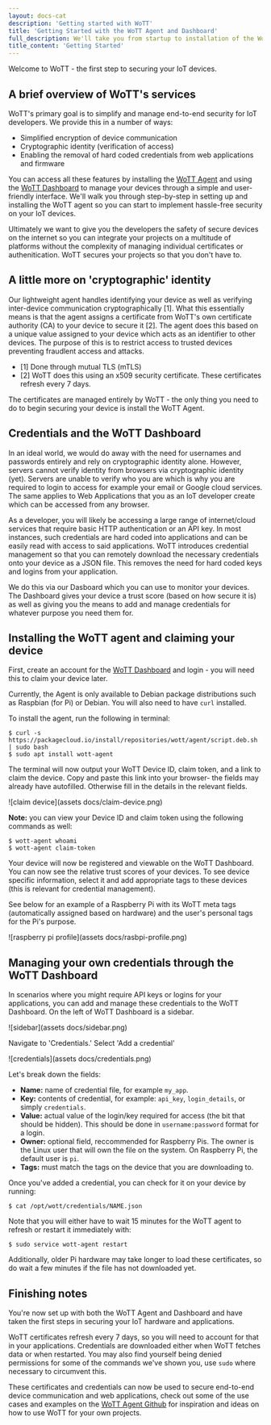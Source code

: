 ```yaml
---
layout: docs-cat
description: 'Getting started with WoTT'
title: 'Getting Started with the WoTT Agent and Dashboard'
full_description: We'll take you from startup to installation of the WoTT Agent and registering for the Dashboard so you can begin integrating security into your IoT devices.
title_content: 'Getting Started'
---
```


Welcome to WoTT - the first step to securing your IoT devices.

## A brief overview of WoTT's services

WoTT's primary goal is to simplify and manage end-to-end security for IoT developers. 
We provide this in a number of ways:

* Simplified encryption of device communication
* Cryptographic identity (verification of access)
* Enabling the removal of hard coded credentials from web applications and firmware

You can access all these features by installing the [WoTT Agent](https://github.com/WoTTsecurity/agent) and using the [WoTT Dashboard](https://dash.wott.io) to manage your devices through a simple and user-friendly interface. We'll walk you through step-by-step in setting up and installing the WoTT agent so you can start to implement hassle-free security on your IoT devices. 

Ultimately we want to give you the developers the safety of secure devices on the internet so you can integrate your projects on a multitude of platforms without the complexity of managing individual certificates or authenitication. WoTT secures your projects so that you don't have to.

## A little more on 'cryptographic' identity

Our lightweight agent handles identifying your device as well as verifying inter-device communication cryptographically [1]. What this essentially means is that the agent assigns a certificate from WoTT's own certificate authority (CA) to your device to secure it [2].
The agent does this based on a unique value assigned to your device which acts as an identifier to other devices. The purpose of this is to restrict access to trusted devices preventing fraudlent access and attacks. 

* [1] Done through mutual TLS (mTLS)
* [2] WoTT does this using an x509 security certificate. These certificates refresh every 7 days.

The certificates are managed entirely by WoTT - the only thing you need to do to begin securing your device is install the WoTT Agent.

## Credentials and the WoTT Dashboard

In an ideal world, we would do away with the need for usernames and passwords entirely and rely on cryptographic identity alone. However, servers cannot verify identity from browsers via cryptographic identity (yet). Servers are unable to verify who you are which is why you are required to login to access for example your email or Google cloud services. The same applies to Web Applications that you as an IoT developer create which can be accessed from any browser.

As a developer, you will likely be accessing a large range of internet/cloud services that require basic HTTP authentication or an API key. In most instances, such credentials are hard coded into applications and can be easily read with access to said applications. WoTT introduces credential management so that you can remotely download the necessary credentials onto your device as a JSON file. This removes the need for hard coded keys and logins from your application. 

We do this via our Dasboard which you can use to monitor your devices. The Dashboard gives your device a trust score (based on how secure it is) as well as giving you the means to add and manage credentials for whatever purpose you need them for.

## Installing the WoTT agent and claiming your device

First, create an account for the [WoTT Dashboard](https://dash.wott.io) and login - you will need this to claim your device later.

Currently, the Agent is only available to Debian package distributions such as Raspbian (for Pi) or Debian. You will also need to have `curl` installed.

To install the agent, run the following in terminal:

```
$ curl -s https://packagecloud.io/install/repositories/wott/agent/script.deb.sh | sudo bash
$ sudo apt install wott-agent
```
The terminal will now output your WoTT Device ID, claim token, and a link to claim the device. 
Copy and paste this link into your browser- the fields may already have autofilled. Otherwise fill in the details in the relevant fields.

![claim device](assets docs/claim-device.png)

**Note:** you can view your Device ID and claim token using the following commands as well:

```
$ wott-agent whoami
$ wott-agent claim-token
```
Your device will now be registered and viewable on the WoTT Dashboard. You can now see the relative trust scores of your devices. To see device specific information, select it and add appropriate tags to these devices (this is relevant for credential management).

See below for an example of a Raspberry Pi with its WoTT meta tags (automatically assigned based on hardware) and the user's personal tags for the Pi's purpose.

![raspberry pi profile](assets docs/rasbpi-profile.png)

## Managing your own credentials through the WoTT Dashboard

In scenarios where you might require API keys or logins for your applications, you can add and manage these credentials to the WoTT Dashboard. On the left of WoTT Dashboard is a sidebar.

![sidebar](assets docs/sidebar.png)

Navigate to 'Credentials.' Select 'Add a credential'

![credentials](assets docs/credentials.png)

Let's break down the fields:

* **Name:** name of credential file, for example `my_app`. 
* **Key:** contents of credential, for example: `api_key`, `login_details`, or simply `credentials`.
* **Value:** actual value of the login/key required for access (the bit that should be hidden). This should be done in `username:password` format for a login.
* **Owner:** optional field, reccommended for Raspberry Pis. The owner is the Linux user that will own the file on the system. On Raspberry Pi, the default user is `pi`.
* **Tags:** must match the tags on the device that you are downloading to.

Once you've added a credential, you can check for it on your device by running:

```
$ cat /opt/wott/credentials/NAME.json
```
Note that you will either have to wait 15 minutes for the WoTT agent to refresh or restart it immediately with:
```
$ sudo service wott-agent restart
```
Additionally, older Pi hardware may take longer to load these certificates, so do wait a few minutes if the file has not downloaded yet. 

## Finishing notes

You're now set up with both the WoTT Agent and Dashboard and have taken the first steps in securing your IoT hardware and applications. 

WoTT certificates refresh every 7 days, so you will need to account for that in your applications.
Credentials are downloaded either when WoTT fetches data or when restarted. You may also find yourself being denied permissions for some of the commands we've shown you, use `sudo` where necessary to circumvent this.

These certificates and credentials can now be used to secure end-to-end device communication and web applications, check out some of the use cases and examples on the [WoTT Agent Github](https://github.com/WoTTsecurity/agent) for inspiration and ideas on how to use WoTT for your own projects.